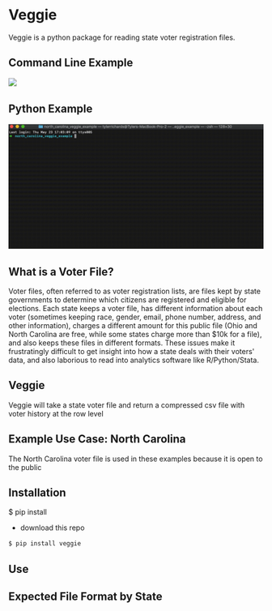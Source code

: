 # Veggie

Veggie is a python package for reading state voter registration files.


## Command Line Example
![](veggie_example.gif)

## Python Example

![](veggie_python_example.gif)

## What is a Voter File?

Voter files, often referred to as voter registration lists, are files kept by state governments to determine which citizens are registered and eligible for elections. Each state keeps a voter file, has different information about each voter (sometimes keeping race, gender, email, phone number, address, and other information), charges a different amount for this public file (Ohio and North Carolina are free, while some states charge more than $10k for a file), and also keeps these files in different formats. These issues make it frustratingly difficult to get insight into how a state deals with their voters' data, and also laborious to read into analytics software like R/Python/Stata. 

## Veggie

Veggie will take a state voter file and return a compressed csv file with voter history at the row level

## Example Use Case: North Carolina

The North Carolina voter file is used in these examples because it is open to the public


## Installation 

$ pip install 
- download this repo
```bash
$ pip install veggie
```

## Use

## Expected File Format by State